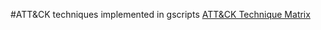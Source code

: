 #ATT&CK techniques implemented in gscripts
[ATT&CK Technique Matrix](https://attack.mitre.org/wiki/Technique_Matrix)

